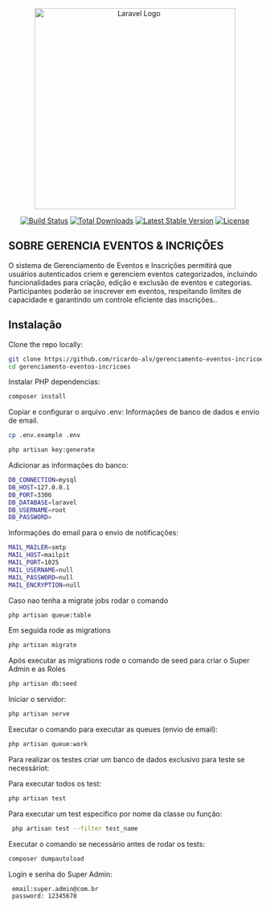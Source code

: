 <p align="center"><a href="https://laravel.com" target="_blank"><img src="https://raw.githubusercontent.com/laravel/art/master/logo-lockup/5%20SVG/2%20CMYK/1%20Full%20Color/laravel-logolockup-cmyk-red.svg" width="400" alt="Laravel Logo"></a></p>

<p align="center">
<a href="https://github.com/laravel/framework/actions"><img src="https://github.com/laravel/framework/workflows/tests/badge.svg" alt="Build Status"></a>
<a href="https://packagist.org/packages/laravel/framework"><img src="https://img.shields.io/packagist/dt/laravel/framework" alt="Total Downloads"></a>
<a href="https://packagist.org/packages/laravel/framework"><img src="https://img.shields.io/packagist/v/laravel/framework" alt="Latest Stable Version"></a>
<a href="https://packagist.org/packages/laravel/framework"><img src="https://img.shields.io/packagist/l/laravel/framework" alt="License"></a>
</p>

## SOBRE GERENCIA EVENTOS & INCRIÇÕES

O sistema de Gerenciamento de Eventos e Inscrições permitirá que usuários autenticados criem e gerenciem eventos categorizados, incluindo funcionalidades para criação, edição e exclusão de eventos e categorias. Participantes poderão se inscrever em eventos, respeitando limites de capacidade e garantindo um controle eficiente das inscrições..


## Instalação

Clone the repo locally:

```sh
git clone https://github.com/ricardo-alv/gerenciamento-eventos-incricoes.git
cd gerenciamento-eventos-incricoes
```

Instalar PHP dependencias:

```sh
composer install
```
Copiar e configurar o arquivo .env:
Informações de banco de dados e envio de email.

```sh
cp .env.example .env
```
```sh
php artisan key:generate
```
Adicionar as informações do banco: 

```sh
DB_CONNECTION=mysql
DB_HOST=127.0.0.1
DB_PORT=3306
DB_DATABASE=laravel
DB_USERNAME=root
DB_PASSWORD=
```
Informações do email para o envio de notificações:
 
```sh
MAIL_MAILER=smtp
MAIL_HOST=mailpit
MAIL_PORT=1025
MAIL_USERNAME=null
MAIL_PASSWORD=null
MAIL_ENCRYPTION=null
```
Caso nao tenha a migrate jobs rodar o comando

```sh
php artisan queue:table
```
Em seguida rode as migrations
```sh
php artisan migrate
```
Após executar as migrations rode o comando de seed para criar o Super Admin e as Roles
```sh
php artisan db:seed
```
Iniciar o servidor:
```sh
php artisan serve
```
Executar o comando para executar as queues (envio de email):
```sh
php artisan queue:work
```
Para realizar os testes criar um banco de dados exclusivo para teste se necessáriot:

Para executar todos os test:
```sh
php artisan test
```
Para executar um test especifico por nome da classe ou função:
```sh
 php artisan test --filter test_name
```
Executar o comando se necessário antes de rodar os tests:
```sh
composer dumpautoload
```

Login e senha do Super Admin:
```sh
 email:super.admin@com.br
 password: 12345678
```
